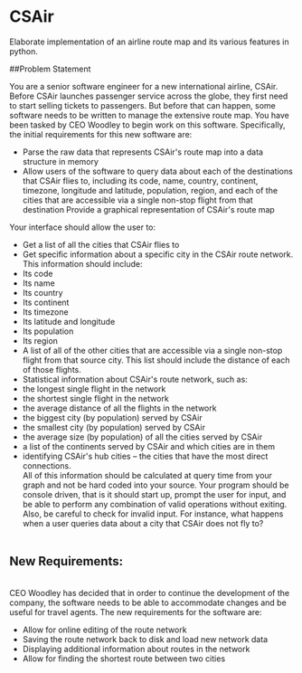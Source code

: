 # CSAir
Elaborate implementation of an airline route map and its various features in python.

##Problem Statement

You are a senior software engineer for a new international airline, CSAir. Before CSAir launches passenger service across the globe, they first need to start selling tickets to passengers. But before that can happen, some software needs to be written to manage the extensive route map. You have been tasked by CEO Woodley to begin work on this software. Specifically, the initial requirements for this new software are:
* Parse the raw data that represents CSAir's route map into a data structure in memory
* Allow users of the software to query data about each of the destinations that CSAir flies to, including its code, name, country, continent, timezone, longitude and latitude, population, region, and each of the cities that are accessible via a single non-stop flight from that destination
Provide a graphical representation of CSAir's route map

Your interface should allow the user to:
* Get a list of all the cities that CSAir flies to
* Get specific information about a specific city in the CSAir route network. This information should include:
* Its code
* Its name
* Its country
* Its continent
* Its timezone
* Its latitude and longitude
* Its population
* Its region
* A list of all of the other cities that are accessible via a single non-stop flight from that source city. This list should include the distance of each of those flights.
* Statistical information about CSAir's route network, such as:
* the longest single flight in the network
* the shortest single flight in the network
* the average distance of all the flights in the network
* the biggest city (by population) served by CSAir
* the smallest city (by population) served by CSAir
* the average size (by population) of all the cities served by CSAir
* a list of the continents served by CSAir and which cities are in them
* identifying CSAir's hub cities – the cities that have the most direct connections.
<br>All of this information should be calculated at query time from your graph and not be hard coded into your source. Your program should be console driven, that is it should start up, prompt the user for input, and be able to perform any combination of valid operations without exiting. Also, be careful to check for invalid input. For instance, what happens when a user queries data about a city that CSAir does not fly to?
<br><br>
## New Requirements:
<br>CEO Woodley has decided that in order to continue the development of the company, the software needs to be able to accommodate changes and be useful for travel agents. The new requirements for the software are:
* Allow for online editing of the route network
* Saving the route network back to disk and load new network data
* Displaying additional information about routes in the network
* Allow for finding the shortest route between two cities
